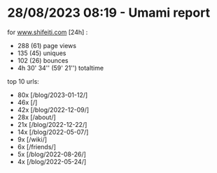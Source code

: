 # 28/08/2023 08:19 - Umami report
for www.shifeiti.com [24h] :

 - 288 (61) page views
 - 135 (45) uniques
 - 102 (26) bounces
 - 4h 30' 34'' (59' 21'') totaltime


top 10 urls:
 - 80x [/blog/2023-01-12/]
 - 46x [/]
 - 42x [/blog/2022-12-09/]
 - 28x [/about/]
 - 21x [/blog/2022-12-22/]
 - 14x [/blog/2022-05-07/]
 - 9x [/wiki/]
 - 6x [/friends/]
 - 5x [/blog/2022-08-26/]
 - 4x [/blog/2022-05-24/]


